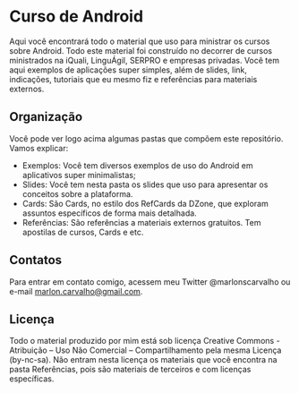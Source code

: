 # Curso de Android
Aqui você encontrará todo o material que uso para ministrar os cursos sobre Android. Todo este material foi construído 
no decorrer de cursos ministrados na iQuali, LinguÁgil, SERPRO e empresas privadas. Você tem aqui exemplos de aplicações 
super simples, além de slides, link, indicações, tutoriais que eu mesmo fiz e referências para materiais externos.

## Organização
Você pode ver logo acima algumas pastas que compõem este repositório. Vamos explicar:

* Exemplos: Você tem diversos exemplos de uso do Android em aplicativos super minimalistas;
* Slides: Você tem nesta pasta os slides que uso para apresentar os conceitos sobre a plataforma.
* Cards: São Cards, no estilo dos RefCards da DZone, que exploram assuntos específicos de forma mais detalhada.
* Referências: São referências a materiais externos gratuitos. Tem apostilas de cursos, Cards e etc.

## Contatos
Para entrar em contato comigo, acessem meu Twitter @marlonscarvalho ou e-mail marlon.carvalho@gmail.com.

## Licença
Todo o material produzido por mim está sob licença Creative Commons - Atribuição – Uso Não Comercial – Compartilhamento pela mesma Licença (by-nc-sa).
Não entram nesta licença os materiais que você encontra na pasta Referências, pois são materiais de terceiros e com 
licenças específicas.